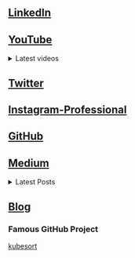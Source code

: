
## [LinkedIn](https://www.linkedin.com/in/aathith-rajendran/)
## [YouTube](https://www.youtube.com/channel/UCpLjvmEVR8chkRlvL5JLEhQ)
<details>
<summary>Latest videos</summary>
<br>

[What is a container? | 2 minutes | DEVOPS__GUY](https://www.youtube.com/watch?v=MmmW2s9uWhc)
[Webpage on Github for free | 2 minutes | DEVOPS__GUY](https://youtu.be/7ignYIAocNQ)

<br>
</details>

## [Twitter](https://twitter.com/devops__guy)
## [Instagram-Professional](instagram.com/devops__guy)
## [GitHub](https://github.com/aathith)
## [Medium](https://medium.com/@aathith2)
<details>
<summary>Latest Posts</summary>
<br>

### [Sorting in Kubernetes, simplified!](https://medium.com/@aathith2/sorting-in-kubernetes-simplified-19e39d74bf12?source=friends_link&sk=3852cf5f3458d3630578672839178de9)
### [A simple explanation of the Container](https://medium.com/@aathith2/a-simple-explanation-of-the-container-d3544b485c10?source=friends_link&sk=cfbb1175151dcf464e2206b0d94477c2)

<br>
</details>

## [Blog](aathith.github.io/beta__me)
### Famous GitHub Project
[kubesort](https://github.com/AATHITH/kubesort)
